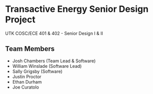 # Transactive Energy Senior Design Project
UTK COSC/ECE 401 & 402 - Senior Design I & II
## Team Members
- Josh Chambers (Team Lead & Software)
- William Winslade (Software Lead)
- Sally Grigsby (Software)
- Justin Proctor 
- Ethan Durham
- Joe Curatolo
